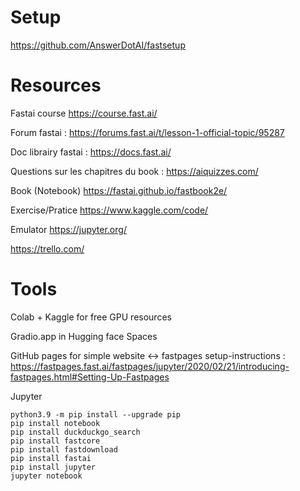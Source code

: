 # Setup

https://github.com/AnswerDotAI/fastsetup

# Resources

Fastai course https://course.fast.ai/

Forum fastai : https://forums.fast.ai/t/lesson-1-official-topic/95287

Doc librairy fastai : https://docs.fast.ai/

Questions sur les chapitres du book : https://aiquizzes.com/

Book (Notebook) https://fastai.github.io/fastbook2e/

Exercise/Pratice https://www.kaggle.com/code/

Emulator https://jupyter.org/

https://trello.com/


# Tools

Colab + Kaggle for free GPU resources

Gradio.app in Hugging face Spaces

GitHub pages for simple website  <-> fastpages setup-instructions : https://fastpages.fast.ai/fastpages/jupyter/2020/02/21/introducing-fastpages.html#Setting-Up-Fastpages

Jupyter

```
python3.9 -m pip install --upgrade pip
pip install notebook
pip install duckduckgo_search
pip install fastcore
pip install fastdownload
pip install fastai
pip install jupyter
jupyter notebook
```


